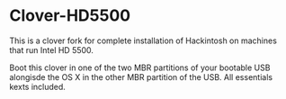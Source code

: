 # Clover-HD5500
This is a clover fork for complete installation of Hackintosh on machines that run Intel HD 5500.

Boot this clover in one of the two MBR partitions of your bootable USB alongisde the OS X in the other MBR partition of the USB.
All essentials kexts included.
